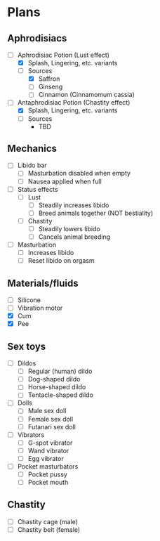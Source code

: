 # Plans

## Aphrodisiacs

- [ ] Aphrodisiac Potion (Lust effect)
  - [x] Splash, Lingering, etc. variants
  - [ ] Sources
    - [x] Saffron
    - [ ] Ginseng
    - [ ] Cinnamon (Cinnamomum cassia)
- [ ] Antaphrodisiac Potion (Chastity effect)
  - [x] Splash, Lingering, etc. variants 
  - [ ] Sources
    - TBD

## Mechanics

- [ ] Libido bar
  - [ ] Masturbation disabled when empty
  - [ ] Nausea applied when full
- [ ] Status effects
  - [ ] Lust
    - [ ] Steadily increases libido
    - [ ] Breed animals together (NOT bestiality)
  - [ ] Chastity
    - [ ] Steadily lowers libido
    - [ ] Cancels animal breeding
- [ ] Masturbation
  - [ ] Increases libido
  - [ ] Reset libido on orgasm

## Materials/fluids

- [ ] Silicone
- [ ] Vibration motor
- [x] Cum
- [x] Pee

## Sex toys

- [ ] Dildos
  - [ ] Regular (human) dildo
  - [ ] Dog-shaped dildo
  - [ ] Horse-shaped dildo
  - [ ] Tentacle-shaped dildo
- [ ] Dolls
  - [ ] Male sex doll
  - [ ] Female sex doll
  - [ ] Futanari sex doll
- [ ] Vibrators
  - [ ] G-spot vibrator
  - [ ] Wand vibrator
  - [ ] Egg vibrator
- [ ] Pocket masturbators
  - [ ] Pocket pussy
  - [ ] Pocket mouth

## Chastity

- [ ] Chastity cage (male)
- [ ] Chastity belt (female)
